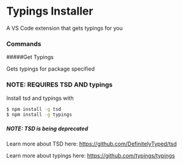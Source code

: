 # Typings Installer

A VS Code extension that gets typings for you

### Commands

#####Get Typings

Gets typings for package specified

### NOTE: REQUIRES TSD AND typings

Install tsd and typings with 
```bash
$ npm install -g tsd
$ npm install -g typings
```

##### NOTE: TSD is being deprecated

Learn more about TSD here: https://github.com/DefinitelyTyped/tsd

Learn more about typings here: https://github.com/typings/typings

